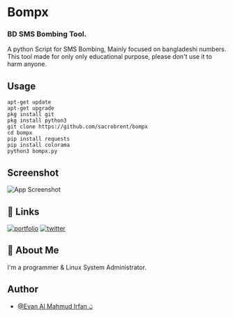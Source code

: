 # Bompx
### BD SMS Bombing Tool.

A python Script for SMS Bombing, Mainly focused on bangladeshi numbers.
This tool made for only only educational purpose, please don't use it to harm anyone.


## Usage
`apt-get update` <br>
`apt-get upgrade` <br>
`pkg install git` <br>
`pkg install python3` <br>
`git clone https://github.com/sacrobrent/bompx` <br>
`cd bompx` <br>
`pip install requests` <br>
`pip install colorama` <br>
`python3 bompx.py`



## Screenshot

![App Screenshot](./screenshort.png)


## 🔗 Links
[![portfolio](https://img.shields.io/badge/my_portfolio-000?style=for-the-badge&logo=ko-fi&logoColor=white)](https://www.nurhabib.ml/)
[![twitter](https://img.shields.io/badge/twitter-1DA1F2?style=for-the-badge&logo=twitter&logoColor=white)](https://twitter.com/mdnurhabib12)


## 🚀 About Me
I'm a programmer & Linux System Administrator.


## Author

- [@Evan Al Mahmud Irfan ථ](https://www.github.com/sacrobrent)

